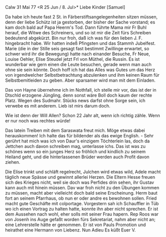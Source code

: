  Calw 31 Mai 77
 <R 25 Jun / 8. Jul>*
Liebe Kinder [Samuel]

Da habe ich heute fast 2 St. in Färberstiftsangelegenheiten sitzen müssen, denn der liebe Schütz ist ja gestorben, der bisher der Sache vorstand; es kam doch bald auf Papa Heerm's Tod. Dann führte Mama mir Fr Buhl herauf, die Witwe des Schreiners, und so ist mir die Zeit fürs Schreiben bedeutend abgekürzt. Bin nur froh, daß ich was für den lieben J. F. hingebracht habe. 
Wir hatten indeß Pfingsten und das Stammh Jubelfest. Marie (die in der Stille seis gesagt fast bestimmt Zwillinge erwartet, so schwer wird ihr die Bewegung) hatte nach einander Besuche, Fr Neue, Louise Oehler, Elise Steudel jetzt Frl von Müthel, die Russin. Es ist wunderbar wie gern einen die Leute besuchen, gerade wenn man auch ohne sie sein könnte. Doch hoff ich hat das Alles was Gutes um das Herz von irgendwelcher Selbstbetrachtung abzulenken und ihm keinen Raum für Selbstbemitleiden zu geben. Aber sparsamer wird man mit dem Einladen.

Das von Hayne übernehme ich im Nothfall, ich stelle mir vor, das ist der in Dtschld erzogene Jüngling, denn sonst wäre Boll doch kaum der rechte Platz. 
Wegen des Sudmahr. Stücks news darfst ohne Sorge sein, ich verwebe es mit anderem. Lieb ist mirs darum doch.

Wie ist denn der Will Allen? Schon 22 Jahr alt, wenn ich richtig zähle. Wenn er nur noch was rechtes würde!

Das latein Treiben mit dem Saraswata freut mich. Möge etwas dabei herauskommen! Ich halte das für bildender als das ewige English. - Sehr gerührt hat mich was ich von Daur's einzigem Töchterlein las, doch da Jettchen auch davon schreiben mag, unterlasse ichs. Das ist was zu schönes wenn so ein junges Herz so fröhlich und kindlich zu seinem Heiland geht, und die hinterlassenen Brüder werden auch Profit davon ziehen.

Die Elise trinkt und schläft regelrecht, Julchen wird etwas wild, Adele macht täglich neue Spässe und gewinnt allerlei Herzen. Die Eltern Hesse freuen sich des Krieges nicht, weil sie doch was Perfides drin sehen, ihr Gustav kann auch mit hinein müssen. Dav war froh nicht zu den Übungen kommen zu müssen, macht aber vielleicht doch bald seine Erscheinung. Herm baut fort an seinem Pfarrhaus, ob nun er oder andre es bewohnen sollen. Fried macht gute Geschäfte mit colportage. Vorgestern sah ich Schauffler in Tüb wo ich einen Vortrag zu halten hatte, konnte ihn aber nicht sprechen. Er ist dem Aussehen nach wohl, eher solls mit seiner Frau hapern. Rep Roos war von Josenh ins Auge gefaßt worden fürs Sekretariat, nahm aber nicht an; eine Lehrerstelle hätte er genommen. Er ist von Pauls Promotion und heirathet eine Hermann von Liebenz. Nun Adieu
 Es küßt Euer V.
